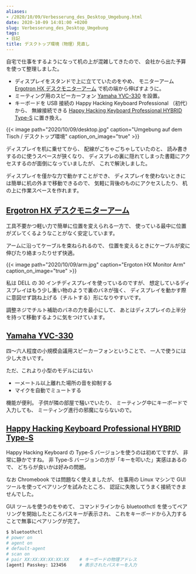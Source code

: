 ```yaml
---
aliases:
- /2020/10/09/Verbesserung_des_Desktop_Umgebung.html
date: 2020-10-09 14:01:00 +0200
slug: Verbesserung_des_Desktop_Umgebung
tags:
- 日記
title: デスクトップ環境（物理）見直し
---
```

自宅で仕事をするようになって机の上が混雑してきたので、
会社から出た予算を使って整理しました。

* ディスプレイをスタンドで上に立てていたのをやめ、
モニターアーム [Ergotron HX デスクモニターアーム] で机の端から伸ばすように。
* ミーティング用のスピーカーフォン [Yamaha YVC-330] を設置。
* キーボードを USB 接続の Happy Hacking Keyboard Professional （初代）から、
無線接続できる [Happy Hacking Keyboard Professional HYBRID Type-S] に置き換え。

{{< image
    path="2020/10/09/desktop.jpg"
    caption="Umgebung auf dem Tisch / デスクトップ環境"
    caption_on_image="true" >}}

ディスプレイを机に乗せてから、
配線がごちゃごちゃしていたのと、
読み書きするのに使うスペースが狭くなり、
ディスプレの裏に隠れてしまった書籍にアクセスするのが面倒になっていましたが、
これで解決しました。

ディスプレイを僅かな力で動かすことができ、
ディスプレイを使わないときには簡単に机の外まで移動できるので、
気軽に背後のものにアクセスしたり、
机の上に作業スペースを作れます。

## [Ergotron HX デスクモニターアーム]

工具不要かつ軽い力で簡単に位置を変えられる一方で、
使っている最中に位置がズレてくるようなことがなく安定しています。

アームに沿ってケーブルを束ねられるので、
位置を変えるときにケーブルが変に伸びたり絡まったりせず快適。

{{< image 
    path="2020/10/09/arm.jpg"
    caption="Ergoton HX Monitor Arm"
    caption_on_image="true" >}}

私は DELL の 30 インチディスプレイを使っているのですが、
想定しているディスプレイはもう少し重い物のようで裏のバネが強く、
ディスプレイを動かす際に意図せず跳ね上げる（チルトする）形になりやすいです。

調整ネジでチルト補助のバネの力を最小にして、
あとはディスプレイの上半分を持って移動するように気をつけています。

## [Yamaha YVC-330]

四〜六人程度の小規模会議用スピーカーフォンということで、
一人で使うには少し大きいです。

ただ、これより小型のモデルにはない

* 一メートル以上離れた場所の音を抑制する
* マイクを自動でミュートする

機能が便利。
子供が隣の部屋で騒いでいたり、
ミーティング中にキーボードで入力しても、
ミーティング進行の邪魔にならないので。

## [Happy Hacking Keyboard Professional HYBRID Type-S]

Happy Hacking Keyboard の Type-S バージョンを使うのは初めてですが、
非常に静かですね。
非 Type-S バージョンの方が「キーを叩いた」実感はあるので、
どちらが良いかは好みの問題。

なお Chromebook では問題なく使えましたが、
仕事用の Linux マシンで GUI ツールを使ってペアリングを試みたところ、
認証に失敗してうまく接続できませんでした。

GUI ツールを使うのをやめて、
コマンドラインから bluetoothctl を使ってペアリングを開始したところパスキーが表示され、
これをキーボードから入力することで無事にペアリングが完了。

```sh
$ bluetoothctl
# power on
# agent on
# default-agent
# scan on
# pair XX:XX:XX:XX:XX:XX    # キーボードの物理アドレス
[agent] Passkey: 123456     # 表示されたパスキーを入力
```

[Ergotron HX デスクモニターアーム]: https://www.ergotron.com/ja-jp/%E8%A3%BD%E5%93%81/%E8%A3%BD%E5%93%81%E8%A9%B3%E7%B4%B0/45-475
[Happy Hacking Keyboard Professional HYBRID Type-S]: https://happyhackingkb.com/jp/products/hybrid_types/ 
[Yamaha YVC-330]: https://sound-solution.yamaha.com/products/uc/yvc-330/index
